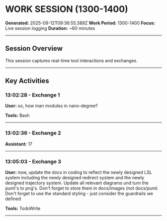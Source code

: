 # WORK SESSION (1300-1400)

**Generated:** 2025-09-12T09:36:55.389Z
**Work Period:** 1300-1400
**Focus:** Live session logging
**Duration:** ~60 minutes

---

## Session Overview

This session captures real-time tool interactions and exchanges.

---

## Key Activities

### 13:02:28 - Exchange 1

**User:** so, how man modules in nano-degree?

**Tools:** Bash

---

### 13:02:36 - Exchange 2

**Assistant:** 17

---

### 13:05:03 - Exchange 3

**User:** now, update the docs in coding to reflect the newly designed LSL system including the newly designed redirect system and the newly designed trajectory system. Update all relevant diagrams und turn the puml's to png's. Don't forget to store them in docs/images (not docs/puml. Don't forget to use the standard styling - just consider the guardrails we defined

**Tools:** TodoWrite

---

